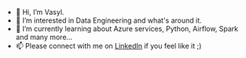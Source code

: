 - 👋 Hi, I’m Vasyl.
- 👀 I’m interested in Data Engineering and what's around it.
- 🌱 I’m currently learning about Azure services, Python, Airflow, Spark and many more...
- 📫 Please connect with me on [LinkedIn](https://www.linkedin.com/in/vasyl-korolivskyy-a106b3205/) if you feel like it ;)

<!---
VasylKor/VasylKor is a ✨ special ✨ repository because its `README.md` (this file) appears on your GitHub profile.
You can click the Preview link to take a look at your changes.
--->
